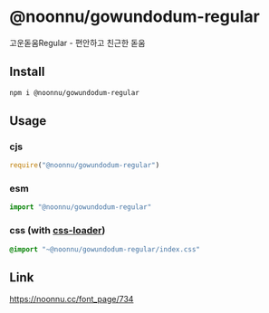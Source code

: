 # @noonnu/gowundodum-regular
고운돋움Regular - 편안하고 친근한 돋움

## Install
```sh
npm i @noonnu/gowundodum-regular
```
## Usage
### cjs
```js
require("@noonnu/gowundodum-regular")
```
### esm
```js
import "@noonnu/gowundodum-regular"
```
### css (with [css-loader](https://github.com/webpack-contrib/css-loader))
```css
@import "~@noonnu/gowundodum-regular/index.css"
```

## Link
https://noonnu.cc/font_page/734